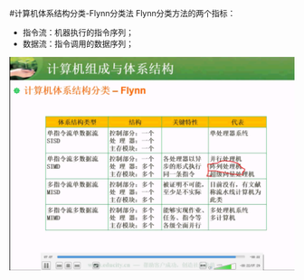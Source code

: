 #计算机体系结构分类-Flynn分类法
Flynn分类方法的两个指标：
* 指令流：机器执行的指令序列；
* 数据流：指令调用的数据序列；

![](/imgs/1.2.5-1Flynn分类.png)